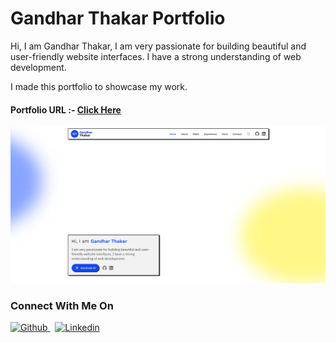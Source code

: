 # Gandhar Thakar Portfolio

Hi, I am Gandhar Thakar, I am very passionate for building beautiful and user-friendly website interfaces. I have a strong understanding of web development.

I made this portfolio to showcase my work.

#### Portfolio URL :- [Click Here](https://gandharthakar.github.io/gt-portfolio)

![Screenshot](https://raw.githubusercontent.com/gandharthakar/gt-portfolio/refs/heads/main/images/screenshot.png)

### Connect With Me On

<p>
    <a href="https://github.com/gandharthakar" title="Follow me on GitHub" target="_blank">
        <img src="https://lh3.googleusercontent.com/u/0/d/1KH-v3RaYkWsz2nNOJoQ4rcrPtuLvQL_h=w1920-h653-iv1" width="50px" height="50px" alt="Github" />
    </a>
    &nbsp;
    <a href="https://www.linkedin.com/in/gandhar-thakar-1b9650148/" title="Follow me on Linkedin" target="_blank">
        <img src="https://lh3.googleusercontent.com/u/0/d/1PhmhEc47lub4fPQy7DFOEjq-gRQVd5QU=w1920-h653-iv1" width="50px" height="50px" alt="Linkedin" />
    </a>
</p>
